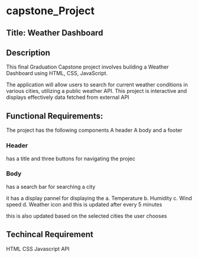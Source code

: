 # capstone_Project
## Title: Weather Dashboard
## Description 
This final Graduation Capstone project involves building a Weather Dashboard using HTML, CSS, JavaScript.

The application will allow users to search for current weather conditions in various cities, utilizing a public weather API. 
This project is interactive and displays effectively data fetched from external API

## Functional Requirements:
The project has the following components
A header
A body and a footer
### Header
has a title and three buttons for navigating the projec

### Body
has a search bar for searching a city 

it has a display pannel for displaying the 
a. Temperature
b. Humidity
c. Wind speed
d. Weather icon
and this is updated after every 5 minutes

this is also updated based on the selected cities the user chooses

## Techincal Requirement
HTML
CSS
Javascript
API
